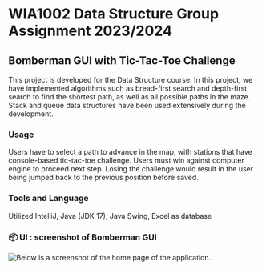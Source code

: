 # WIA1002 Data Structure Group Assignment 2023/2024 
## Bomberman GUI with Tic-Tac-Toe Challenge
This project is developed for the Data Structure course. In this project, we have implemented algorithms such as bread-first search and depth-first search to find the shortest path, as well as all possible paths in the maze. Stack and queue data structures have been used extensively during the development.

### Usage
Users have to select a path to advance in the map, with stations that have console-based tic-tac-toe challenge. Users must win against computer engine to proceed next step. Losing the challenge would result in the user being jumped back to the previous position before saved.

### Tools and Language
Utilized IntelliJ, Java (JDK 17), Java Swing, Excel as database
  
### 📦 UI  : screenshot of Bomberman GUI 
![Below is a screenshot of the home page of the application.
](https://github.com/JordenBong/Suzuki-Game/blob/main/gui.png)
